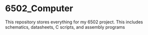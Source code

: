 # 6502_Computer
This repository stores everything for my 6502 project. This includes schematics, datasheets, C scripts, and assembly programs
